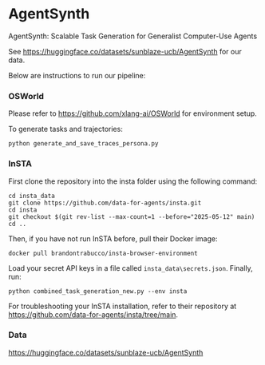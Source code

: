 # AgentSynth
AgentSynth: Scalable Task Generation for Generalist Computer-Use Agents

See https://huggingface.co/datasets/sunblaze-ucb/AgentSynth for our data.

Below are instructions to run our pipeline:

### OSWorld

Please refer to https://github.com/xlang-ai/OSWorld for environment setup.

To generate tasks and trajectories:
```
python generate_and_save_traces_persona.py
```

### InSTA

First clone the repository into the insta folder using the following command:
```
cd insta_data
git clone https://github.com/data-for-agents/insta.git
cd insta
git checkout $(git rev-list --max-count=1 --before="2025-05-12" main)
cd ..
```
Then, if you have not run InSTA before, pull their Docker image:
```
docker pull brandontrabucco/insta-browser-environment
```
Load your secret API keys in a file called `insta_data\secrets.json`. Finally, run:
```
python combined_task_generation_new.py --env insta
```
For troubleshooting your InSTA installation, refer to their repository at https://github.com/data-for-agents/insta/tree/main.


### Data
https://huggingface.co/datasets/sunblaze-ucb/AgentSynth
